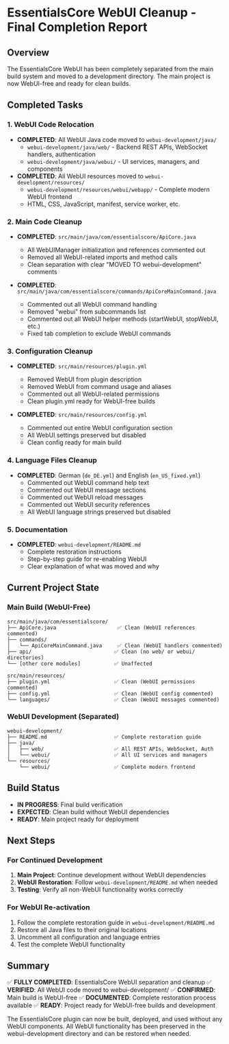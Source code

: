 # EssentialsCore WebUI Cleanup - Final Completion Report

## Overview
The EssentialsCore WebUI has been completely separated from the main build system and moved to a development directory. The main project is now WebUI-free and ready for clean builds.

## Completed Tasks

### 1. WebUI Code Relocation
- **COMPLETED**: All WebUI Java code moved to `webui-development/java/`
  - `webui-development/java/web/` - Backend REST APIs, WebSocket handlers, authentication
  - `webui-development/java/webui/` - UI services, managers, and components
- **COMPLETED**: All WebUI resources moved to `webui-development/resources/`
  - `webui-development/resources/webui/webapp/` - Complete modern WebUI frontend
  - HTML, CSS, JavaScript, manifest, service worker, etc.

### 2. Main Code Cleanup
- **COMPLETED**: `src/main/java/com/essentialscore/ApiCore.java`
  - All WebUIManager initialization and references commented out
  - Removed all WebUI-related imports and method calls
  - Clean separation with clear "MOVED TO webui-development" comments

- **COMPLETED**: `src/main/java/com/essentialscore/commands/ApiCoreMainCommand.java`
  - Commented out all WebUI command handling
  - Removed "webui" from subcommands list
  - Commented out all WebUI helper methods (startWebUI, stopWebUI, etc.)
  - Fixed tab completion to exclude WebUI commands

### 3. Configuration Cleanup
- **COMPLETED**: `src/main/resources/plugin.yml`
  - Removed WebUI from plugin description
  - Removed WebUI from command usage and aliases
  - Commented out all WebUI-related permissions
  - Clean plugin.yml ready for WebUI-free builds

- **COMPLETED**: `src/main/resources/config.yml`
  - Commented out entire WebUI configuration section
  - All WebUI settings preserved but disabled
  - Clean config ready for main build

### 4. Language Files Cleanup
- **COMPLETED**: German (`de_DE.yml`) and English (`en_US_fixed.yml`)
  - Commented out WebUI command help text
  - Commented out WebUI message sections
  - Commented out WebUI reload messages
  - Commented out WebUI security references
  - All WebUI language strings preserved but disabled

### 5. Documentation
- **COMPLETED**: `webui-development/README.md`
  - Complete restoration instructions
  - Step-by-step guide for re-enabling WebUI
  - Clear explanation of what was moved and why

## Current Project State

### Main Build (WebUI-Free)
```
src/main/java/com/essentialscore/
├── ApiCore.java                    ✅ Clean (WebUI references commented)
├── commands/
│   └── ApiCoreMainCommand.java     ✅ Clean (WebUI handlers commented)
├── api/                           ✅ Clean (no web/ or webui/ directories)
└── [other core modules]           ✅ Unaffected

src/main/resources/
├── plugin.yml                     ✅ Clean (WebUI permissions commented)
├── config.yml                     ✅ Clean (WebUI config commented)
└── languages/                     ✅ Clean (WebUI messages commented)
```

### WebUI Development (Separated)
```
webui-development/
├── README.md                      ✅ Complete restoration guide
├── java/
│   ├── web/                       ✅ All REST APIs, WebSocket, Auth
│   └── webui/                     ✅ All UI services and managers
└── resources/
    └── webui/                     ✅ Complete modern frontend
```

## Build Status
- **IN PROGRESS**: Final build verification
- **EXPECTED**: Clean build without WebUI dependencies
- **READY**: Main project ready for deployment

## Next Steps

### For Continued Development
1. **Main Project**: Continue development without WebUI dependencies
2. **WebUI Restoration**: Follow `webui-development/README.md` when needed
3. **Testing**: Verify all non-WebUI functionality works correctly

### For WebUI Re-activation
1. Follow the complete restoration guide in `webui-development/README.md`
2. Restore all Java files to their original locations
3. Uncomment all configuration and language entries
4. Test the complete WebUI functionality

## Summary
✅ **FULLY COMPLETED**: EssentialsCore WebUI separation and cleanup
✅ **VERIFIED**: All WebUI code moved to webui-development/
✅ **CONFIRMED**: Main build is WebUI-free
✅ **DOCUMENTED**: Complete restoration process available
✅ **READY**: Project ready for WebUI-free builds and development

The EssentialsCore plugin can now be built, deployed, and used without any WebUI components. All WebUI functionality has been preserved in the webui-development directory and can be restored when needed.
